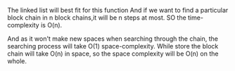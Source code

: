 The linked list will best fit for this function
And if we want to find a particular block chain in n block chains,it will be n steps at most.
SO the time-complexity is O(n).

And as it won't make new spaces when searching through the chain, the searching process will take O(1) space-complexity.
While store the block chain will take O(n) in space, so the space complexity will be O(n) on the whole. 

